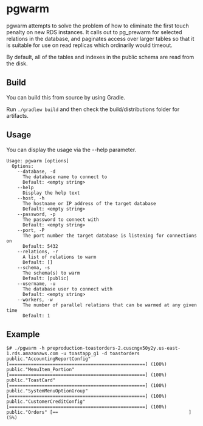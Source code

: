 # pgwarm
pgwarm attempts to solve the problem of how to eliminate the first touch penalty on new RDS instances. It calls out to pg_prewarm for selected relations in the database, and paginates access over larger tables so that it is suitable for use on read replicas which ordinarily would timeout.

By default, all of the tables and indexes in the public schema are read from the disk.

## Build
You can build this from source by using Gradle.

Run `./gradlew build` and then check the build/distributions folder for artifacts.

## Usage
You can display the usage via the --help parameter.
```
Usage: pgwarm [options]
  Options:
    --database, -d
      The database name to connect to
      Default: <empty string>
    --help
      Display the help text
    --host, -h
      The hostname or IP address of the target database
      Default: <empty string>
    --password, -p
      The password to connect with
      Default: <empty string>
    --port, -P
      The port number the target database is listening for connections on
      Default: 5432
    --relations, -r
      A list of relations to warm
      Default: []
    --schema, -s
      The schema(s) to warm
      Default: [public]
    --username, -u
      The database user to connect with
      Default: <empty string>
    --workers, -w
      The number of parallel relations that can be warmed at any given time
      Default: 1
```

## Example
```
$# ./pgwarm -h preproduction-toastorders-2.cuscngx50y2y.us-east-1.rds.amazonaws.com -u toastapp_g1 -d toastorders
public."AccountingReportConfig" [==================================================] (100%)
public."MenuItem_Portion" [==================================================] (100%)
public."ToastCard" [==================================================] (100%)
public."SystemMenuOptionGroup" [==================================================] (100%)
public."CustomerCreditConfig" [==================================================] (100%)
public."Orders" [==                                                ] (5%)
```
